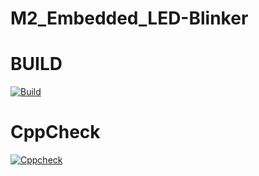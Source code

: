 # M2_Embedded_LED-Blinker

# BUILD
[![Build](https://github.com/lokesh4309/M2_Embedded_LED-Blinker/actions/workflows/compile.yml/badge.svg)](https://github.com/lokesh4309/M2_Embedded_LED-Blinker/actions/workflows/compile.yml)

# CppCheck
[![Cppcheck](https://github.com/lokesh4309/M2_Embedded_LED-Blinker/actions/workflows/cppcheck.yml/badge.svg)](https://github.com/lokesh4309/M2_Embedded_LED-Blinker/actions/workflows/cppcheck.yml)
